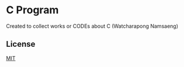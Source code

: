 
# C Program

Created to collect works or CODEs about C
(Watcharapong Namsaeng)
## License

[MIT](https://choosealicense.com/licenses/mit/)
